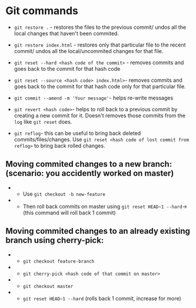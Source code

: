 # Git commands
- `git restore .` - restores the files to the previous commit/ undos all the local changes that haven't been commited.

- `git restore index.html` - restores only that particular file to the recent commit/ undos all the local/uncommited changes for that file.

- `git reset --hard <hash code of the commit>` - removes commits and goes back to the commit for that hash code

- `git reset --source <hash code> index.html>`- removes commits and goes back to the commit for that hash code only for that particular file.

- `git commit --amend -m 'Your message'`- helps re-write messages

- `git revert <hash code>`- helps to roll back to a previous commit by creating a new commit for it. Doesn't removes those commits from the `log` like `git reset` does.

- `git reflog`- this can be useful to bring back deleted commits/files/changes. Use `git reset <hash code of lost commit from reflog>` to bring back rolled changes. 

## Moving commited changes to a new branch: (scenario: you accidently worked on master)
- - Use `git checkout -b new-feature`
- - Then roll back commits on master using `git reset HEAD~1 --hard`-> (this command will roll back 1 commit)

## Moving commited changes to an already existing branch using cherry-pick:
- - `git checkout feature-branch`
- - `git cherry-pick <hash code of that commit on master>`
- - `git checkout master`
- - `git reset HEAD~1 --hard` (rolls back 1 commit, increase for more)
